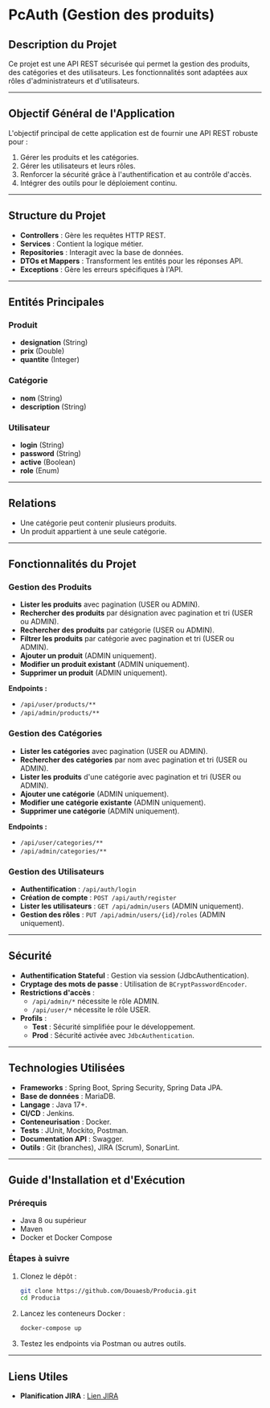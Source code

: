 # PcAuth (Gestion des produits)

## Description du Projet

Ce projet est une API REST sécurisée qui permet la gestion des produits, des catégories et des utilisateurs. Les fonctionnalités sont adaptées aux rôles d'administrateurs et d'utilisateurs.

---

## Objectif Général de l'Application

L'objectif principal de cette application est de fournir une API REST robuste pour :

1. Gérer les produits et les catégories.
2. Gérer les utilisateurs et leurs rôles.
3. Renforcer la sécurité grâce à l'authentification et au contrôle d'accès.
4. Intégrer des outils pour le déploiement continu.

---

## Structure du Projet

- **Controllers** : Gère les requêtes HTTP REST.
- **Services** : Contient la logique métier.
- **Repositories** : Interagit avec la base de données.
- **DTOs et Mappers** : Transforment les entités pour les réponses API.
- **Exceptions** : Gère les erreurs spécifiques à l'API.

---

## Entités Principales

### Produit
- **designation** (String)
- **prix** (Double)
- **quantite** (Integer)

### Catégorie
- **nom** (String)
- **description** (String)

### Utilisateur
- **login** (String)
- **password** (String)
- **active** (Boolean)
- **role** (Enum)

---

## Relations

- Une catégorie peut contenir plusieurs produits.
- Un produit appartient à une seule catégorie.

---

## Fonctionnalités du Projet

### Gestion des Produits
- **Lister les produits** avec pagination (USER ou ADMIN).
- **Rechercher des produits** par désignation avec pagination et tri (USER ou ADMIN).
- **Rechercher des produits** par catégorie (USER ou ADMIN).
- **Filtrer les produits** par catégorie avec pagination et tri (USER ou ADMIN).
- **Ajouter un produit** (ADMIN uniquement).
- **Modifier un produit existant** (ADMIN uniquement).
- **Supprimer un produit** (ADMIN uniquement).

**Endpoints :**
- `/api/user/products/**`
- `/api/admin/products/**`

### Gestion des Catégories
- **Lister les catégories** avec pagination (USER ou ADMIN).
- **Rechercher des catégories** par nom avec pagination et tri (USER ou ADMIN).
- **Lister les produits** d'une catégorie avec pagination et tri (USER ou ADMIN).
- **Ajouter une catégorie** (ADMIN uniquement).
- **Modifier une catégorie existante** (ADMIN uniquement).
- **Supprimer une catégorie** (ADMIN uniquement).

**Endpoints :**
- `/api/user/categories/**`
- `/api/admin/categories/**`

### Gestion des Utilisateurs
- **Authentification** : `/api/auth/login`
- **Création de compte** : `POST /api/auth/register`
- **Lister les utilisateurs** : `GET /api/admin/users` (ADMIN uniquement).
- **Gestion des rôles** : `PUT /api/admin/users/{id}/roles` (ADMIN uniquement).

---

## Sécurité

- **Authentification Stateful** : Gestion via session (JdbcAuthentication).
- **Cryptage des mots de passe** : Utilisation de `BCryptPasswordEncoder`.
- **Restrictions d'accès** :
  - `/api/admin/*` nécessite le rôle ADMIN.
  - `/api/user/*` nécessite le rôle USER.
- **Profils** :
  - **Test** : Sécurité simplifiée pour le développement.
  - **Prod** : Sécurité activée avec `JdbcAuthentication`.

---

## Technologies Utilisées

- **Frameworks** : Spring Boot, Spring Security, Spring Data JPA.
- **Base de données** : MariaDB.
- **Langage** : Java 17+.
- **CI/CD** : Jenkins.
- **Conteneurisation** : Docker.
- **Tests** : JUnit, Mockito, Postman.
- **Documentation API** : Swagger.
- **Outils** : Git (branches), JIRA (Scrum), SonarLint.

---

## Guide d'Installation et d'Exécution

### Prérequis

- Java 8 ou supérieur
- Maven
- Docker et Docker Compose

### Étapes à suivre

1. Clonez le dépôt :
   ```bash
   git clone https://github.com/Douaesb/Producia.git
   cd Producia
   ```

2. Lancez les conteneurs Docker :
   ```bash
   docker-compose up
   ```

3. Testez les endpoints via Postman ou autres outils.

---

## Liens Utiles

- **Planification JIRA** : [Lien JIRA](https://oneno9847.atlassian.net/jira/software/projects/TOUR/boards/2/backlog?atlOrigin=eyJpIjoiODhlZmZlYzMxYjM0NGM2MjhhNGNjNzIyYzM5ZjcyYTkiLCJwIjoiaiJ9)

